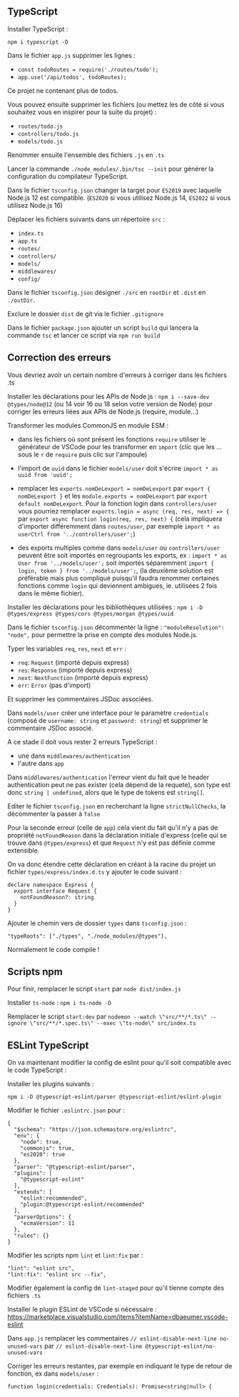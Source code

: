 
## TypeScript

Installer TypeScript :

`npm i typescript -D`

Dans le fichier `app.js` supprimer les lignes :

- `const todoRoutes = require('./routes/todo');`
- `app.use('/api/todos', todoRoutes);`

Ce projet ne contenant plus de todos.

Vous pouvez ensuite supprimer les fichiers (ou mettez les de côté si vous souhaitez vous en inspirer pour la suite du projet) :

- `routes/todo.js`
- `controllers/todo.js`
- `models/todo.js`

Renommer ensuite l'ensemble des fichiers `.js` en `.ts`

Lancer la commande `./node_modules/.bin/tsc --init` pour générer la configuration du compilateur TypeScript.

Dans le fichier `tsconfig.json` changer la target pour `ES2019` avec laquelle Node.js 12 est compatible. (`ES2020` si vous utilisez Node.js 14, `ES2022`  si vous utilisez Node.js 16)

Déplacer les fichiers suivants dans un répertoire `src` :

- `index.ts`
- `app.ts`
- `routes/`
- `controllers/`
- `models/`
- `middlewares/`
- `config/`

Dans le fichier `tsconfig.json` désigner `./src` en `rootDir` et `.dist` en `./outDir`.

Exclure le dossier `dist` de git via le fichier `.gitignore`

Dans le fichier `package.json` ajouter un script `build` qui lancera la commande `tsc` et lancer ce script via `npm run build`

## Correction des erreurs

Vous devriez avoir un certain nombre d'erreurs à corriger dans les fichiers .ts

Installer les déclarations pour les APIs de Node.js : `npm i --save-dev @types/node@12` (ou 14 voir 16 ou 18 selon votre version de Node) pour corriger les erreurs liées aux APIs de Node.js (require, module...)

Transformer les modules CommonJS en module ESM :

- dans les fichiers où sont présent les fonctions `require` utiliser le générateur de VSCode pour les transformer en `import` (clic que les ... sous le `r` de `require` puis clic sur l'ampoule)

- l'import de `uuid` dans le fichier `models/user` doit s'écrire `import * as uuid from 'uuid';`

- remplacer les `exports.nomDeLexport = nomDeLexport` par `export { nomDeLexport }` et les `module.exports = nomDeLexport` par `export default nomDeLexport`. Pour la fonction login dans `controllers/user` vous pourriez remplacer `exports.login = async (req, res, next) => {` par `export async function login(req, res, next) {` (cela impliquera d'importer différemment dans `routes/user`, par exemple `import * as userCtrl from '../controllers/user';`)

- des exports multiples comme dans `models/user` ou `controllers/user` peuvent être soit importés en regroupants les exports, ex : `import * as User from '../models/user';` soit importés séparemment `import { login, token } from '../models/user';`, (la deuxième solution est préférable mais plus compliqué puisqu'il faudra renommer certaines fonctions comme `login` qui deviennent ambigues, ie. utilisées 2 fois dans le même fichier).

Installer les déclarations pour les bibliothèques utilisées : `npm i -D @types/express @types/cors @types/morgan @types/uuid`   

Dans le fichier `tsconfig.json` décommenter la ligne :
`"moduleResolution": "node",` pour permettre la prise en compte des modules Node.js.

Typer les variables `req`, `res`, `next` et `err` :
- `req`: `Request` (importé depuis express)
- `res`: `Response` (importé depuis express)
- `next`: `NextFunction` (importé depuis express)
- `err`: `Error` (pas d'import)

Et supprimer les commentaires JSDoc associées.

Dans `models/user` créer une interface pour le paramètre `credentials` (composé de `username: string` et `password: string`) et supprimer le commentaire JSDoc associé.

A ce stade il doit vous rester 2 erreurs TypeScript :
- une dans `middlewares/authentication` 
- l'autre dans `app`

Dans `middlewares/authentication` l'erreur vient du fait que le header authentication peut ne pas exister (cela dépend de la requete), son type est donc `string | undefined`, alors que le type de tokens est `string[]`.

Editer le fichier `tsconfig.json` en recherchant la ligne `strictNullChecks`, la décommenter la passer à `false`

Pour la seconde erreur (celle de `app`) cela vient du fait qu'il n'y a pas de propriété `notFoundReason` dans la déclaration initiale d'express (celle qui se trouve dans `@types/express`) et que `Request` n'y est pas définie comme extensible.

On va donc étendre cette déclaration en créant à la racine du projet un fichier `types/express/index.d.ts` y ajouter le code suivant :

```
declare namespace Express {
  export interface Request {
    notFoundReason?: string
  }
}
```

Ajouter le chemin vers de dossier `types` dans `tsconfig.json` :

```
"typeRoots": ["./types", "./node_modules/@types"],
```

Normalement le code compile !

## Scripts npm

Pour finir, remplacer le script `start` par `node dist/index.js`

Installer `ts-node` : `npm i ts-node -D`

Remplacer le script `start:dev` par `nodemon --watch \"src/**/*.ts\" --ignore \"src/**/*.spec.ts\" --exec \"ts-node\" src/index.ts`

## ESLint TypeScript

On va maintenant modifier la config de eslint pour qu'il soit compatible avec le code TypeScript :

Installer les plugins suivants :

```
npm i -D @typescript-eslint/parser @typescript-eslint/eslint-plugin
```

Modifier le fichier `.eslintrc.json` pour :

```
{
  "$schema": "https://json.schemastore.org/eslintrc",
  "env": {
    "node": true,
    "commonjs": true,
    "es2020": true
  },
  "parser": "@typescript-eslint/parser",
  "plugins": [
    "@typescript-eslint"
  ],
  "extends": [
    "eslint:recommended",
    "plugin:@typescript-eslint/recommended"
  ],
  "parserOptions": {
    "ecmaVersion": 11
  },
  "rules": {}
}
```

Modifier les scripts npm `lint` et `lint:fix` par :

```
"lint": "eslint src",
"lint:fix": "eslint src --fix",
```

Modifier également la config de `lint-staged` pour qu'il tienne compte des fichiers `.ts`

Installer le plugin ESLint de VSCode si nécessaire : https://marketplace.visualstudio.com/items?itemName=dbaeumer.vscode-eslint

Dans `app.js` remplacer les commentaires `// eslint-disable-next-line no-unused-vars` par `// eslint-disable-next-line @typescript-eslint/no-unused-vars`

Corriger les erreurs restantes, par exemple en indiquant le type de retour de fonction, ex dans `models/user` :

```
function login(credentials: Credentials): Promise<string|null> {
```

